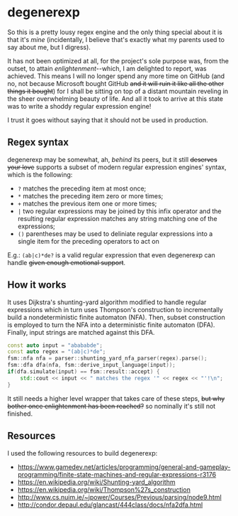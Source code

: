 # degenerexp

So this is a pretty lousy regex engine and the only thing special about it is that it's *mine* (incidentally, I believe that's exactly what my
parents used to say about me, but I digress).

It has not been optimized at all, for the project's sole purpose was, from the outset, to attain
*enlightenment*--which, I am delighted to report, was achieved. This means I will no longer spend any more time on GitHub (and no, not because Microsoft bought GitHub ~~and it will ruin it like all the other things it bought~~)
for I shall be sitting on top of a distant mountain reveling in the sheer overwhelming beauty of life. And all it took to arrive
at this state was to write a shoddy regular expression engine!

I trust it goes without saying that it should not be used in production.

## Regex syntax

degenerexp may be somewhat, ah, *behind* its peers, but it still ~~deserves your love~~ supports a subset of modern regular
expression engines' syntax, which is the following:

- `?` matches the preceding item at most once;
- `*` matches the preceding item zero or more times;
- `+` matches the previous item one or more times;
- `|` two regular expressions may be joined by this infix operator and the resulting regular expression matches any string matching one of the expressions; 
- `()` parentheses may be used to deliniate regular expressions into a single item for the preceding operators to act on

E.g.: `(ab|c)*de?` is a valid regular expression that even degenerexp can handle ~~given enough emotional support~~.

## How it works

It uses Dijkstra's shunting-yard algorithm modified to handle regular expressions which in turn uses Thompson's construction
to incrementally build a nondeterministic finite automaton (NFA). Then, subset construction is employed to turn the
NFA into a deterministic finite automaton (DFA). Finally, input strings are matched against this DFA.

```c++
const auto input = "abababde";
const auto regex = "(ab|c)*de";
fsm::nfa nfa = parser::shunting_yard_nfa_parser(regex).parse();
fsm::dfa dfa(nfa, fsm::derive_input_language(input));
if(dfa.simulate(input) == fsm::result::accept) {
    std::cout << input << " matches the regex '" << regex << "'!\n";
}
```

It still needs a higher level wrapper that takes care of these steps, ~~but why bother once enlightenment has been reached?~~ so nominally it's still not finished.

## Resources

I used the following resources to build degenerexp:
- https://www.gamedev.net/articles/programming/general-and-gameplay-programming/finite-state-machines-and-regular-expressions-r3176
- https://en.wikipedia.org/wiki/Shunting-yard_algorithm
- https://en.wikipedia.org/wiki/Thompson%27s_construction
- http://www.cs.nuim.ie/~jpower/Courses/Previous/parsing/node9.html
- http://condor.depaul.edu/glancast/444class/docs/nfa2dfa.html
